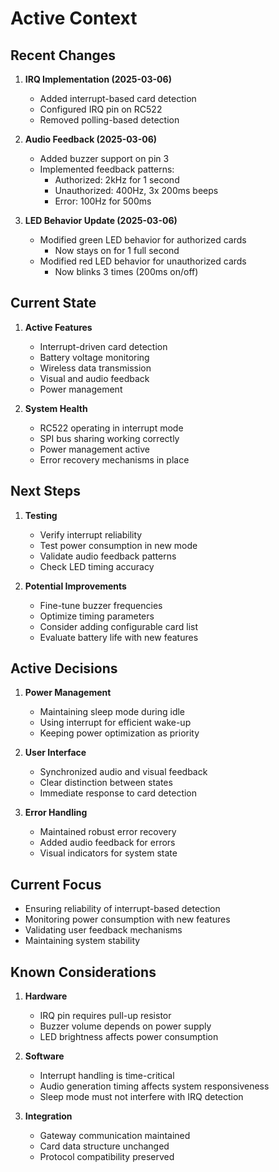 # Active Context

## Recent Changes
1. **IRQ Implementation (2025-03-06)**
   - Added interrupt-based card detection
   - Configured IRQ pin on RC522
   - Removed polling-based detection

2. **Audio Feedback (2025-03-06)**
   - Added buzzer support on pin 3
   - Implemented feedback patterns:
     * Authorized: 2kHz for 1 second
     * Unauthorized: 400Hz, 3x 200ms beeps
     * Error: 100Hz for 500ms

3. **LED Behavior Update (2025-03-06)**
   - Modified green LED behavior for authorized cards
     * Now stays on for 1 full second
   - Modified red LED behavior for unauthorized cards
     * Now blinks 3 times (200ms on/off)

## Current State
1. **Active Features**
   - Interrupt-driven card detection
   - Battery voltage monitoring
   - Wireless data transmission
   - Visual and audio feedback
   - Power management

2. **System Health**
   - RC522 operating in interrupt mode
   - SPI bus sharing working correctly
   - Power management active
   - Error recovery mechanisms in place

## Next Steps
1. **Testing**
   - Verify interrupt reliability
   - Test power consumption in new mode
   - Validate audio feedback patterns
   - Check LED timing accuracy

2. **Potential Improvements**
   - Fine-tune buzzer frequencies
   - Optimize timing parameters
   - Consider adding configurable card list
   - Evaluate battery life with new features

## Active Decisions
1. **Power Management**
   - Maintaining sleep mode during idle
   - Using interrupt for efficient wake-up
   - Keeping power optimization as priority

2. **User Interface**
   - Synchronized audio and visual feedback
   - Clear distinction between states
   - Immediate response to card detection

3. **Error Handling**
   - Maintained robust error recovery
   - Added audio feedback for errors
   - Visual indicators for system state

## Current Focus
- Ensuring reliability of interrupt-based detection
- Monitoring power consumption with new features
- Validating user feedback mechanisms
- Maintaining system stability

## Known Considerations
1. **Hardware**
   - IRQ pin requires pull-up resistor
   - Buzzer volume depends on power supply
   - LED brightness affects power consumption

2. **Software**
   - Interrupt handling is time-critical
   - Audio generation timing affects system responsiveness
   - Sleep mode must not interfere with IRQ detection

3. **Integration**
   - Gateway communication maintained
   - Card data structure unchanged
   - Protocol compatibility preserved
